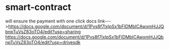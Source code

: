 # smart-contract
will ensure the payment with one click
docs link--->https://docs.google.com/document/d/1Pvs8f7lxlpSx1bFIDMbICAwxmHJJQbnpTuVsZ83oTO4/edit?usp=sharing 
https://docs.google.com/document/d/1Pvs8f7lxlpSx1bFIDMbICAwxmHJJQbnpTuVsZ83oTO4/edit?usp=drivesdk
